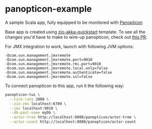 # panopticon-example

A sample Scala app, fully equipped to be monitored with [Panopticon](https://github.com/ScalaConsultants/panopticon-tui)

Base app is created using [zio-akka-quickstart](https://github.com/ScalaConsultants/zio-akka-quickstart.g8) template. To see all the changes you'd have to make to wire-up panopticon, check out [this PR](https://github.com/ScalaConsultants/panopticon-example/pull/1).

For JMX integration to work, launch with following JVM options:

```
-Dcom.sun.management.jmxremote
-Dcom.sun.management.jmxremote.port=9010
-Dcom.sun.management.jmxremote.rmi.port=9010
-Dcom.sun.management.jmxremote.local.only=false
-Dcom.sun.management.jmxremote.authenticate=false
-Dcom.sun.management.jmxremote.ssl=false
```

To connect panopticon to this app, run it the following way:

```bash
panopticon-tui \
  --tick-rate 2000 \
  --zio-zmx localhost:6789 \
  --jmx localhost:9010 \
  --db-pool-name myDb \
  --actor-tree http://localhost:8080/panopticon/actor-tree \
  --actor-count http://localhost:8080/panopticon/actor-count
```
